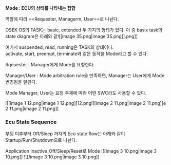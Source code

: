 **Mode : ECU의 상태를 나타내는 집합**

역할에 따라 ==Requester, Managerm, User==로 나뉜다.

OSEK OS의 TASK는 basic, extended 두 가지의 형태가 있다. 이 중 basix task의 state diagram은 아래와 같![[image 35.png|image 35.png]].png]]

여기서 suspended, read, running은 TASK의 상태이다.  
activate, start, preempt, terminate와 같은 동작을 Mode라고 할 수 있다.  

  

Rqeuester : Manager에게 Mode를 요청한다.

Manager/User : Mode arbitration rule을 만족하면, Manager는 User에게 Mode 변경됨을 알린다.

Mode Manager, User는 요청 주체에 따라 어떤 SWC라도 사용할 수 있다.

  

![[image 1 12.png|image 1 12.png]]12.png![[image 2 11.png|image 2 11.png]]e 2 11.png|image 2 11.png]]

  

### Ecu State Sequence

부팅 이후부터 Off/Sleep 까지의 Ecu state flow는 아래와 같이 Startup/Run/Shutdown으로 나뉜다.

Application Inactive_Off/Sleep/Reset로 Mode ![[image 3 10.png|image 3 10.png]]
![[/image 3 10.png|image 3 10.png]]